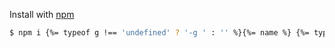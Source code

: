 Install with [npm](https://www.npmjs.com/)

```sh
$ npm i {%= typeof g !== 'undefined' ? '-g ' : '' %}{%= name %} {%= typeof save !== 'undefined' ? '--save' : '--save-dev' %}
```